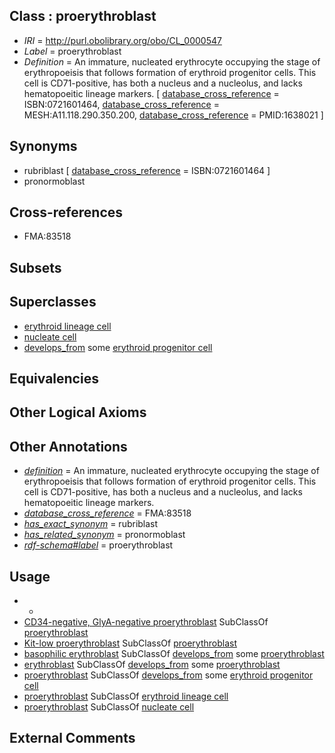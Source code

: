 
## Class : proerythroblast

 * *IRI* = http://purl.obolibrary.org/obo/CL_0000547
 * *Label* = proerythroblast
 * *Definition* = An immature, nucleated erythrocyte occupying the stage of erythropoeisis that follows formation of erythroid progenitor cells. This cell is CD71-positive, has both a nucleus and a nucleolus, and lacks hematopoeitic lineage markers. [ [database_cross_reference](../../ef/oboInOwl#hasDbXref.md) = ISBN:0721601464, [database_cross_reference](../../ef/oboInOwl#hasDbXref.md) = MESH:A11.118.290.350.200, [database_cross_reference](../../ef/oboInOwl#hasDbXref.md) = PMID:1638021 ]

## Synonyms

 * rubriblast [ [database_cross_reference](../../ef/oboInOwl#hasDbXref.md) = ISBN:0721601464 ]
 * pronormoblast

## Cross-references

 * FMA:83518

## Subsets


## Superclasses

 * [erythroid lineage cell](../../CL/64/CL_0000764.md)
 * [nucleate cell](../../CL/42/CL_0002242.md)
 * [develops_from](../../RO/02/RO_0002202.md) some [erythroid progenitor cell](../../CL/38/CL_0000038.md)

## Equivalencies


## Other Logical Axioms


## Other Annotations

 * *[definition](../../IAO/15/IAO_0000115.md)* = An immature, nucleated erythrocyte occupying the stage of erythropoeisis that follows formation of erythroid progenitor cells. This cell is CD71-positive, has both a nucleus and a nucleolus, and lacks hematopoeitic lineage markers.
 * *[database_cross_reference](../../ef/oboInOwl#hasDbXref.md)* = FMA:83518
 * *[has_exact_synonym](../../ym/oboInOwl#hasExactSynonym.md)* = rubriblast
 * *[has_related_synonym](../../ym/oboInOwl#hasRelatedSynonym.md)* = pronormoblast
 * *[rdf-schema#label](../../el/rdf-schema#label.md)* = proerythroblast

## Usage

 * -
 * [CD34-negative, GlyA-negative proerythroblast](../../CL/04/CL_0002004.md) SubClassOf [proerythroblast](../../CL/47/CL_0000547.md)
 * [Kit-low proerythroblast](../../CL/12/CL_0002012.md) SubClassOf [proerythroblast](../../CL/47/CL_0000547.md)
 * [basophilic erythroblast](../../CL/49/CL_0000549.md) SubClassOf [develops_from](../../RO/02/RO_0002202.md) some [proerythroblast](../../CL/47/CL_0000547.md)
 * [erythroblast](../../CL/65/CL_0000765.md) SubClassOf [develops_from](../../RO/02/RO_0002202.md) some [proerythroblast](../../CL/47/CL_0000547.md)
 * [proerythroblast](../../CL/47/CL_0000547.md) SubClassOf [develops_from](../../RO/02/RO_0002202.md) some [erythroid progenitor cell](../../CL/38/CL_0000038.md)
 * [proerythroblast](../../CL/47/CL_0000547.md) SubClassOf [erythroid lineage cell](../../CL/64/CL_0000764.md)
 * [proerythroblast](../../CL/47/CL_0000547.md) SubClassOf [nucleate cell](../../CL/42/CL_0002242.md)

## External Comments

